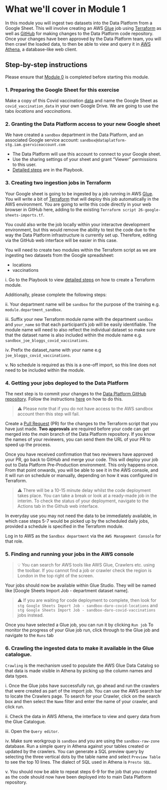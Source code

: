 # What we'll cover in Module 1

In this module you will ingest two datasets into the Data Platform from a Google Sheet. This will involve creating an AWS [Glue](https://lbhackney-it.github.io/Data-Platform-Playbook/glossary/#glue) job using [Terraform](https://lbhackney-it.github.io/Data-Platform-Playbook/glossary/#terraform) as well as [GitHub](https://lbhackney-it.github.io/Data-Platform-Playbook/glossary/#github) for making changes to the Data Platform code repository. Once your changes have been approved by the Data Platform team, you will then crawl the loaded data, to then be able to view and query it in [AWS Athena](https://lbhackney-it.github.io/Data-Platform-Playbook/glossary#athena), a database-like web client.


## Step-by-step instructions

Please ensure that [Module 0](https://playbook.hackney.gov.uk/Data-Platform-Playbook/playbook/training-modules/Module-0) is completed before starting this module.

### 1. Preparing the Google Sheet for this exercise
Make a copy of this Covid vaccination [data](https://docs.google.com/spreadsheets/d/1-ZNoQGu0LGlaKYDBWD8MUo8hqfcnE5YbgCXVz2MUxSw/edit#gid=2146898708) and name the Google Sheet as `covid_vaccination_data` in your own Google Drive. We are going to use the tabs *locations* and *vaccinations*.


### 2. Granting the Data Platform access to your new Google sheet
We have created a `sandbox` department in the Data Platform, and an associated Google service account: `sandbox@dataplatform-stg.iam.gserviceaccount.com`
- The Data Platform will use this account to connect to your Google sheet. 
- Use the sharing settings of your sheet and grant “Viewer” permissions to this user.
- [Detailed steps](https://playbook.hackney.gov.uk/Data-Platform-Playbook/playbook/ingesting-data/google-sheets-import#preparing-a-google-sheet-for-ingestion) are in the Playbook.


### 3. Creating two ingestion jobs in Terraform
Your Google sheet is going to be ingested by a job running in AWS [Glue](https://lbhackney-it.github.io/Data-Platform-Playbook/glossary#glue). You will write a bit of [Terraform](https://lbhackney-it.github.io/Data-Platform-Playbook/glossary/#terraform) that will deploy this job automatically in the AWS environment. You are going to write this code directly in your web browser in GitHub here, adding to the existing `Terraform script 26-google-sheets-imports.tf`.

You could also write the job locally within your interactve development environment, but this would remove the ability to test the code due to the way the Data Platform infrastructure is currently set up. Therefore, editing via the GitHub web interface will be easier in this case. 

You will need to create two modules within the Terraform script as we are ingesting two datasets from the Google spreadsheet:
- locations
- vaccinations

i. Go to the Playbook to view [detailed steps](https://playbook.hackney.gov.uk/Data-Platform-Playbook/playbook/ingesting-data/google-sheets-import#setting-up-the-aws-glue-job) on how to create a Terraform module.

Additionally, please complete the following steps:

ii. Your department name will be `sandbox` for the purpose of the training e.g. `module.department_sandbox`.

iii. Suffix your new Terraform module name with the department `sandbox` and `your_name` so that each participant’s job will be easily identifiable. The module name will need to also reflect the individual dataset so make sure that the dataset name is also included within the module name e.g. `sandbox_joe_bloggs_covid_vaccinations`.

iv. Prefix the dataset_name with your name e.g `joe_bloggs_covid_vaccinations`.

v. No schedule is required as this is a one-off import, so this line does not need to be included within the module.


### 4. Getting your jobs deployed to the Data Platform
The next step is to commit your changes to the [Data Platform GitHub repository](https://github.com/LBHackney-IT/Data-Platform). Follow the instructions [here](https://playbook.hackney.gov.uk/Data-Platform-Playbook/playbook/getting-set-up/using-github#committing-your-changes-to-the-data-platform-project) on how to do this.

> :warning: Please note that if you do not have access to the AWS sandbox account then this step will fail.

Create a [Pull Request](https://docs.github.com/en/pull-requests/collaborating-with-pull-requests/proposing-changes-to-your-work-with-pull-requests/about-pull-requests) (PR) for the changes to the Terraform script that you have just made. **Two approvals** are required before your code can get merged into the *main* branch of the Data Platform repository. If you know the names of your reviewers, you can send them the URL of your PR to speed up the process. 

Once you have received confirmation that two reviewers have approved your PR, go back to GitHub and merge your code. This will deploy your job out to Data Platform Pre-Production environment. This only happens once. From that point onwards, you will be able to see it in the AWS console, and it will run on schedule or manually, depending on how it was configured in Terraform. 

>:warning: There will be a 10-15 minute delay whilst the code deployment takes place. You can take a break or look at a ready-made job in the interim. To check the status of your deployment, navigate to the Actions tab in the Github web interface.

In everyday use you may not need the data to be immediately available, in which case steps 5-7 would be picked up by the scheduled daily jobs, provided a schedule is specified in the Terraform module. 

Log in to AWS as the `Sandbox department` via the `AWS Management Console` for that role.


### 5. Finding and running your jobs in the AWS console

>:bulb: You can search for AWS tools like AWS Glue, Crawlers etc. using the toolbar. If you cannot find a job or crawler check the region is London in the top right of the screen.


Your jobs should now be available within Glue Studio. They will be named like [Google Sheets Import Job - department dataset name].

>:warning: If you are waiting for code deployment to complete, then look for `stg Google Sheets Import Job - sandbox-daro-covid-locations` and `stg Google Sheets Import Job - sandbox-daro-covid-vaccinations` jobs instead.

Once you have selected a Glue job, you can run it by clicking `Run job` 
To monitor the progress of your Glue job run, click through to the Glue job and navigate to the `Runs` tab


### 6. Crawling the ingested data to make it available in the Glue catalogue. 
`Crawling` is the mechanism used to populate the AWS Glue Data Catalog so that data is made visible in Athena by picking up the column names and data types. 

i. Once the Glue jobs have successfully run, go ahead and run the crawlers that were created as part of the import job. You can use the AWS search bar to locate the Crawlers page. To search for your Crawler, click on the search box and then select the `Name` filter and enter the name of your crawler, and click run.

ii. Check the data in AWS Athena, the interface to view and query data from the Glue Catalogue.

iii. Open the `Query editor`.

iv. Make sure workgroup is `sandbox` and you are using the `sandbox-raw-zone` database. Run a simple query in Athena against your tables created or updated by the crawlers. You can generate a SQL preview query by selecting the three vertical dots by the table name and select `Preview Table` to see the top 10 lines. The dialect of SQL used in Athena is `Presto SQL`.

v. You should now be able to repeat steps 6-9 for the job that *you* created as the code should now have been deployed into to main Data Platform repository.

